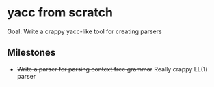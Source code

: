 # yacc from scratch

Goal: Write a crappy yacc-like tool for creating parsers

## Milestones

- ~~Write a parser for parsing context free grammar~~ Really crappy LL(1) parser
